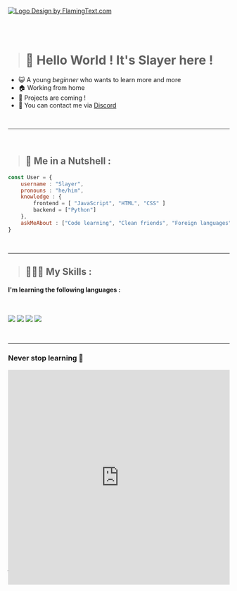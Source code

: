 <a target="_top" href="https://flamingtext.com/" ><img src="https://blog.flamingtext.com/blog/2021/02/21/flamingtext_com_1613924934_663603091.gif" alt="Logo Design by FlamingText.com" title="Logo Design by FlamingText.com"></a>
<br/>

<br>
<br />

> # 👋 **Hello World ! It's Slayer here !**


- 😺  A young _beginner_ who wants to learn more and more
- 🏠  Working from home
- 🚀  Projects are coming !
- 📣  You can contact me via [Discord](https://dsc.bio/slayerwashere )

<br />

---
<br />

> ## 🤡 Me in a Nutshell :

```js
const User = {
    username : "Slayer",
    pronouns : "he/him",
    knowledge : {
        frontend = [ "JavaScript", "HTML", "CSS" ]
        backend = ["Python"]
    },
    askMeAbout : ["Code learning", "Clean friends", "Foreign languages", "SkateBoard", "Science"]
}
```    
<br />

***
> ## 👨🏻‍💻 My Skills :

#### I'm learning the following languages :

<br />

<img src="https://img.shields.io/badge/JavaScript-yellow?logo=JavaScript">  <img src="https://img.shields.io/badge/Python-green?logo=Python">  <img src="https://img.shields.io/badge/HTML-orange?logo=HTML5">  <img src="https://img.shields.io/badge/CSS-blue?logo=CSS3">

<br />

---

### **Never stop learning** 🤩
<div style="padding-top:75.000%;position:relative;"><iframe src="https://gifer.com/embed/7S7P" width="100%" height="100%" style='position:absolute;top:0;left:0;' frameBorder="0" allowFullScreen></iframe>
<br />

***

_This [README.md](https://github.com/SlayerOnGithub/SlayerOnGithub "Slayer's presentation") can be edited by his author at any moment, the gifs are from gifer._

_Logo Designed with <a href="https://flamingtext.com/" >FlamingText.com</a>_
